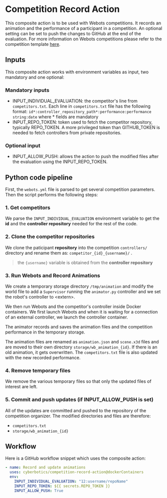 # Competition Record Action

This composite action is to be used with Webots competitions.
It records an animation and the performance of a participant in a competition. An optional setting can be set to push the changes to GitHub at the end of the evaluation.
For more information on Webots competitions please refer to the competition template [here](https://github.com/cyberbotics/competition-template/blob/main/README.md).

## Inputs

This composite action works with environment variables as input, two mandatory and one optional:

### Mandatory inputs

- INPUT_INDIVIDUAL_EVALUATION: the competitor's line from `competitors.txt`. Each line in `competitors.txt` file has the following format: `id*:controller_repository_path*:performance:performance string:date` where * fields are mandatory
- INPUT_REPO_TOKEN: token used to fetch the competitor repository, typically REPO_TOKEN. A more privileged token than GITHUB_TOKEN is needed to fetch controllers from private repositories.

### Optional input

- INPUT_ALLOW_PUSH: allows the action to push the modified files after the evaluation using the INPUT_REPO_TOKEN.

## Python code pipeline

First, the `webots.yml` file is parsed to get several competition parameters. Then the script performs the following steps:

### 1. Get competitors

We parse the `INPUT_INDIVIDUAL_EVALUATION` environment variable to get the **id** and the **controller repository** needed for the rest of the code.

### 2. Clone the competitor repositories

We clone the paticipant **repository** into the competition `controllers/` directory and rename them as: `competitor_{id}_{username}/` .
> the `{username}` variable is obtained from the **controller repository**

### 3. Run Webots and Record Animations

We create a temporary storage directory `/tmp/animation` and modify the world file to add a `Supervisor` running the `animator.py` controller and we set the robot's controller to \<extern\>.

We then run Webots and the competitor's controller inside Docker containers. We first launch Webots and when it is waiting for a connection of an external controller, we launch the controller container.

The animator records and saves the animation files and the competition performance in the temporary storage.

The animation files are renamed as `animation.json` and `scene.x3d` files and are moved to their own directory `storage/wb_animation_{id}`. If there is an old animation, it gets overwritten.
The `competitors.txt` file is also updated with the new recorded performance.

### 4. Remove temporary files

We remove the various temporary files so that only the updated files of interest are left.

### 5. Commit and push updates (if INPUT_ALLOW_PUSH is set)

All of the updates are committed and pushed to the repository of the competition organizer.
The modified directories and files are therefore:

- `competitors.txt`
- `storage/wb_animation_{id}`

## Workflow

Here is a GitHub workflow snippet which uses the composite action:

```yaml
- name: Record and update animations
  uses: cyberbotics/competition-record-action@dockerContainers
  env:
    INPUT_INDIVIDUAL_EVALUATION: "12:username/repoName"
    INPUT_REPO_TOKEN: ${{ secrets.REPO_TOKEN }}
    INPUT_ALLOW_PUSH: True
```
